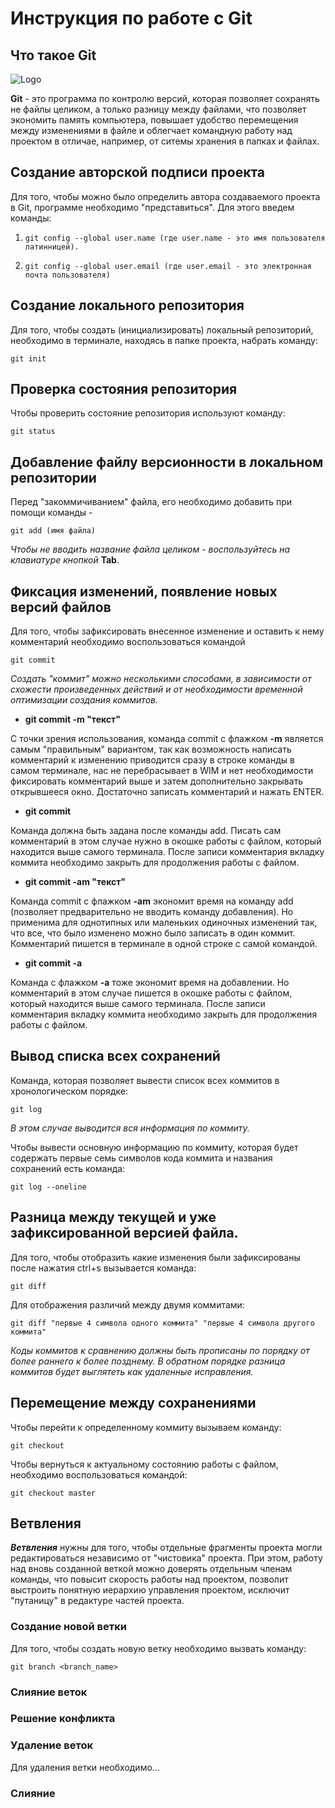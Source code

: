 # **Инструкция по работе с Git**

## Что такое Git

![Logo](images/logo.png)

**Git** - это программа по контролю версий, которая позволяет сохранять не файлы целиком, а только разницу между файлами, что позволяет экономить память компьютера, повышает удобство перемещения между изменениями в файле и облегчает командную работу над проектом в отличае, например, от ситемы хранения в папках и файлах.

 ## Создание авторской подписи проекта

 Для того, чтобы можно было определить автора создаваемого проекта в Git, программе необходимо "представиться". Для этого введем команды:
 
 1.     git config --global user.name (где user.name - это имя пользователя латинницей).
 2.     git config --global user.email (где user.email - это электронная почта пользователя)

## Создание локального репозитория

Для того, чтобы создать (инициализировать) локальный репозиторий, необходимо в терминале, находясь в папке проекта, набрать команду:

    git init

## Проверка состояния репозитория

Чтобы проверить состояние репозитория используют команду:

    git status

## Добавление файлу версионности в локальном репозитории

Перед "закоммичиванием" файла, его необходимо добавить при помощи команды - 

    git add (имя файла)

*Чтобы не вводить название файла целиком - воспользуйтесь на клавиатуре кнопкой*
**Tab**.

## Фиксация изменений, появление новых версий файлов

Для того, чтобы зафиксировать внесенное изменение и оставить к нему комментарий необходимо воспользоваться командой

    git commit

*Создать "коммит" можно несколькими способами, в зависимости от схожести произведенных действий и от необходимости временной оптимизации создания коммитов.* 

* **git commit -m "текст"**

С точки зрения использования, команда commit c флажком **-m** является самым "правильным" вариантом, так как возможность написать комментарий к изменению приводится сразу в строке команды в самом терминале, нас не перебрасывает в WIM и нет необходимости фиксировать комментарий выше и затем дополнительно закрывать открывшееся окно. Достаточно записать комментарий и нажать ENTER.

* **git commit**

Команда должна быть задана после команды add. Писать сам комментарий в этом случае нужно в окошке работы с файлом, который находится выше самого терминала. После записи комментария вкладку коммита необходимо закрыть для продолжения работы с файлом.

* **git commit -am "текст"**

Команда commit c флажком **-am** экономит время на команду add (позволяет предварительно не вводить команду добавления). Но применима для однотипных или маленьких одиночных изменений так, что все, что было изменено можно было записать в один коммит. Комментарий пишется в терминале в одной строке с самой командой.

* **git commit -a**

Команда с флажком **-а** тоже экономит время на добавлении. Но комментарий в этом случае пишется в окошке работы с файлом, который находится выше самого терминала. После записи комментария вкладку коммита необходимо закрыть для продолжения работы с файлом.

## Вывод списка всех сохранений 

Команда, которая позволяет вывести список всех коммитов в хронологическом порядке:

    git log

*В этом случае выводится вся информация по коммиту.*

Чтобы вывести основную информацию по коммиту, которая будет содержать первые семь символов кода коммита и названия сохранений есть команда:

    git log --oneline

## Разница между текущей и уже зафиксированной версией файла.

Для того, чтобы отобразить какие изменения были зафиксированы после нажатия ctrl+s вызывается команда:

    git diff

Для отображения различий между двумя коммитами:

    git diff "первые 4 символа одного коммита" "первые 4 символа другого коммита" 

*Коды коммитов к сравнению должны быть прописаны по порядку от более раннего к более позднему. В обратном порядке разница коммитов будет выглятеть как удаленные исправления.* 

## Перемещение между сохранениями

Чтобы перейти к определенному коммиту вызываем команду:

    git checkout

Чтобы вернуться к актуальному состоянию работы с файлом, необходимо воспользоваться командой:

    git checkout master

## Ветвления

__*Ветвления*__ нужны для того, чтобы отдельные фрагменты проекта могли редактироваться независимо от "чистовика" проекта. При этом, работу над вновь созданной веткой можно доверять отдельным членам команды, что повысит скорость работы над проектом, позволит выстроить понятную иерархию управления проектом, исключит "путаницу" в редактуре частей проекта.

### Создание новой ветки

Для того, чтобы создать новую ветку необходимо вызвать команду:

    git branch <branch_name>

### Слияние веток

### Решение конфликта

### Удаление веток

Для удаления ветки необходимо...

### Слияние